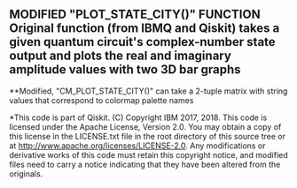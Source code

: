 ## MODIFIED "PLOT_STATE_CITY()" FUNCTION Original function (from IBMQ and Qiskit) takes a given quantum circuit's complex-number state output and plots the real and imaginary amplitude values with two 3D bar graphs

**Modified, "CM_PLOT_STATE_CITY()" can take a 2-tuple matrix with string values that correspond to colormap palette names

*This code is part of Qiskit.
(C) Copyright IBM 2017, 2018.
This code is licensed under the Apache License, Version 2.0. You may
obtain a copy of this license in the LICENSE.txt file in the root directory
of this source tree or at http://www.apache.org/licenses/LICENSE-2.0.
Any modifications or derivative works of this code must retain this
copyright notice, and modified files need to carry a notice indicating
that they have been altered from the originals.
